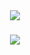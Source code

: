 

<div align="center">
    <img src="https://readme-typing-svg.herokuapp.com/?duration=3000&pause=1500&random=true&color=7DE8F7FF&font=Righteous&size=35&center=true&vCenter=true&width=500&height=70&duration=4000&lines=Under+Maintenance+:3;Under+Construction" />
</div>


<h3 align="center">
    <img src="https://readme-typing-svg.herokuapp.com/?duration=3000&pause=1500&font=Righteous&size=25&center=true&vCenter=true&width=500&height=70&duration=4000&lines=Thanks+for+visiting!+;Endless+Learning">
</h3>
